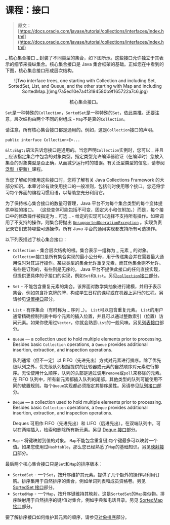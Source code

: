 # 课程：接口

> 原文： [https://docs.oracle.com/javase/tutorial/collections/interfaces/index.html](https://docs.oracle.com/javase/tutorial/collections/interfaces/index.html)

_ 核心集合接口 _ 封装了不同类型的集合，如下图所示。这些接口允许独立于其表示的细节来操纵集合。核心集合接口是 Java 集合框架的基础。正如您在中看到的下图，核心集合接口形成层次结构。

<center>![Two interface trees, one starting with Collection and including Set, SortedSet, List, and Queue, and the other starting with Map and including SortedMap.](img/7a5ed10e7a4f3194580b9f165722a7c6.jpg)

核心集合接口。

</center>

`Set`是一种特殊的`Collection`，`SortedSet`是一种特殊的`Set`，依此类推。还要注意，层次结构由两个不同的树组成 - `Map`不是真的`Collection`。

请注意，所有核心集合接口都是通用的。例如，这是`Collection`接口的声明。

```
public interface Collection<E>...

```

`&lt;E&gt;`语法告诉您接口是通用的。当您声明`Collection`实例时，您可以 _ 并且 _ 应该指定集合中包含的对象类型。指定类型允许编译器验证（在编译时）您放入集合的对象类型是否正确，从而减少运行时的错误。有关泛型类型的信息，请参阅[泛型（更新）](../../java/generics/index.html)课程。

当您了解如何使用这些接口时，您将了解有关 Java Collections Framework 的大部分知识。本章讨论有效使用接口的一般准则，包括何时使用哪个接口。您还将学习每个界面的编程习惯用语，以帮助您充分利用它。

为了保持核心集合接口的数量可管理，Java 平台不为每个集合类型的每个变体提供单独的接口。 （这些变体可能包括不可变，固定大小和仅附加。）而是，每个接口中的修改操作被指定为 _ 可选 _ - 给定的实现可以选择不支持所有操作。如果调用了不支持的操作，则集合将抛出 [`UnsupportedOperationException`](https://docs.oracle.com/javase/8/docs/api/java/lang/UnsupportedOperationException.html) 。实现负责记录它们支持哪些可选操作。所有 Java 平台的通用实现都支持所有可选操作。

以下列表描述了核心集合接口：

*   `Collection` - 集合层次结构的根。集合表示一组称为 _ 元素 _ 的对象。 `Collection`接口是所有集合实现的最小公分母，用于传递集合并在需要最大通用性时对其进行操作。某些类型的集合允许重复元素，而其他集合则不允许。有些是订购的，有些则是无序的。 Java 平台不提供此接口的任何直接实现，但提供更具体的子接口的实现，例如`Set`和`List`。另见[`collection`接口](collection.html)部分。
*   `Set` - 不能包含重复元素的集合。该界面对数学集抽象进行建模，并用于表示集合，例如包含扑克牌的牌，构成学生日程的课程或在机器上运行的过程。另请参见[设置接口](set.html)部分。
*   `List` - 有序集合（有时称为 _ 序列 _）。 `List`可以包含重复元素。 `List`的用户通常精确控制列表中每个元素的插入位置，并且可以通过整数索引（位置）访问元素。如果你使用过`Vector`，你就会熟悉`List`的一般风味。另见[列表接口](list.html)部分。
*   `Queue` — a collection used to hold multiple elements prior to processing. Besides basic `Collection` operations, a `Queue` provides additional insertion, extraction, and inspection operations.

    队列通常（但不一定）以 FIFO（先进先出）方式对元素进行排序。除了优先级队列之外，优先级队列根据提供的比较器或元素的自然顺序对元素进行排序。无论使用什么顺序，队列的头部是通过调用`remove`或`poll`来移除的元素。在 FIFO 队列中，所有新元素都插入队列的尾部。其他类型的队列可能使用不同的放置规则。每个`Queue`实现都必须指定其排序属性。另请参见[队列接口](queue.html)部分。

*   `Deque` — a collection used to hold multiple elements prior to processing. Besides basic `Collection` operations, a `Deque` provides additional insertion, extraction, and inspection operations.

    Deques 可用作 FIFO（先进先出）和 LIFO（后进先出）。在双端队列中，可以在两端插入，检索和删除所有新元素。另见 [Deque 接口](deque.html)部分。

*   `Map` - 将键映射到值的对象。 `Map`不能包含重复键;每个键最多可以映射一个值。如果您使用过`Hashtable`，那么您已经熟悉了`Map`的基础知识。另见[映射接口](map.html)部分。

最后两个核心集合接口只是`Set`和`Map`的排序版本：

*   `SortedSet` - 一个`Set`，按升序维护其元素。提供了几个额外的操作以利用订购。排序集用于自然排序的集合，例如单词列表和成员资格卷。另见 [SortedSet 接口](sorted-set.html)部分。
*   `SortedMap` - 一个`Map`，按升序键维持其映射。这是`SortedSet`的`Map`类似物。排序映射用于自然排序的键/值对集合，例如字典和电话目录。另见 [SortedMap 接口](sorted-map.html)部分。

要了解排序接口如何维护其元素的顺序，请参见[对象排序](order.html)部分。